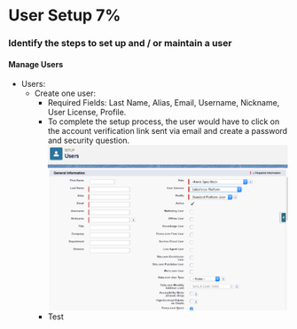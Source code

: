 # User Setup 7%

### **Identify the steps to set up and / or maintain a user**

#### Manage Users

* Users:
    * Create one user:
        * Required Fields: Last Name, Alias, Email, Username, Nickname, User License, Profile.
        * To complete the setup process, the user would have to click on the account verification link sent via email and create a password and security question.
        ![Create new user ](./images/createnewuser1.png)
        * Test 
